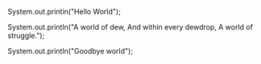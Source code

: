 System.out.printin("Hello World");


System.out.println("A world of dew, And within every dewdrop, A world of struggle.");





System.out.println("Goodbye world");

